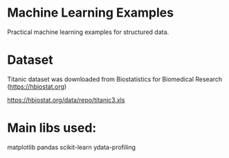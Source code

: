 # Machine Learning Examples

Practical machine learning examples for structured data.


# Dataset

Titanic dataset was downloaded from Biostatistics for Biomedical Research (https://hbiostat.org)

https://hbiostat.org/data/repo/titanic3.xls


# Main libs used:

matplotlib
pandas
scikit-learn
ydata-profiling
